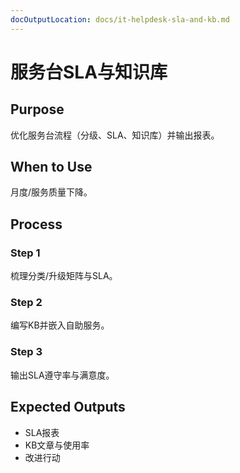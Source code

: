 ```yaml
---
docOutputLocation: docs/it-helpdesk-sla-and-kb.md
---
```


# 服务台SLA与知识库

## Purpose

优化服务台流程（分级、SLA、知识库）并输出报表。

## When to Use

月度/服务质量下降。

## Process

### Step 1

梳理分类/升级矩阵与SLA。

### Step 2

编写KB并嵌入自助服务。

### Step 3

输出SLA遵守率与满意度。

## Expected Outputs

- SLA报表
- KB文章与使用率
- 改进行动
